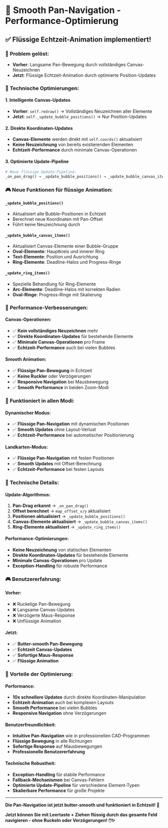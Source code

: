 # 🚀 Smooth Pan-Navigation - Performance-Optimierung

## ✅ **Flüssige Echtzeit-Animation implementiert!**

### 🎯 **Problem gelöst:**
- **Vorher**: Langsame Pan-Bewegung durch vollständiges Canvas-Neuzeichnen
- **Jetzt**: Flüssige Echtzeit-Animation durch optimierte Position-Updates

### 🔧 **Technische Optimierungen:**

#### **1. Intelligente Canvas-Updates**
- **Vorher**: `self.redraw()` → Vollständiges Neuzeichnen aller Elemente
- **Jetzt**: `self._update_bubble_positions()` → Nur Position-Updates

#### **2. Direkte Koordinaten-Updates**
- **Canvas-Elemente** werden direkt mit `self.coords()` aktualisiert
- **Keine Neuzeichnung** von bereits existierenden Elementen
- **Echtzeit-Performance** durch minimale Canvas-Operationen

#### **3. Optimierte Update-Pipeline**
```python
# Neue flüssige Update-Pipeline:
_on_pan_drag() → _update_bubble_positions() → _update_bubble_canvas_items()
```

### 🎮 **Neue Funktionen für flüssige Animation:**

#### **`_update_bubble_positions()`**
- Aktualisiert alle Bubble-Positionen in Echtzeit
- Berechnet neue Koordinaten mit Pan-Offset
- Führt keine Neuzeichnung durch

#### **`_update_bubble_canvas_items()`**
- Aktualisiert Canvas-Elemente einer Bubble-Gruppe
- **Oval-Elemente**: Hauptkreis und innerer Ring
- **Text-Elemente**: Position und Ausrichtung
- **Ring-Elemente**: Deadline-Halos und Progress-Ringe

#### **`_update_ring_items()`**
- Spezielle Behandlung für Ring-Elemente
- **Arc-Elemente**: Deadline-Halos mit korrekten Radien
- **Oval-Ringe**: Progress-Ringe mit Skalierung

### 🚀 **Performance-Verbesserungen:**

#### **Canvas-Operationen:**
- ✅ **Kein vollständiges Neuzeichnen** mehr
- ✅ **Direkte Koordinaten-Updates** für bestehende Elemente
- ✅ **Minimale Canvas-Operationen** pro Frame
- ✅ **Echtzeit-Performance** auch bei vielen Bubbles

#### **Smooth Animation:**
- ✅ **Flüssige Pan-Bewegung** in Echtzeit
- ✅ **Keine Ruckler** oder Verzögerungen
- ✅ **Responsive Navigation** bei Mausbewegung
- ✅ **Smooth Performance** in beiden Zoom-Modi

### 🎯 **Funktioniert in allen Modi:**

#### **Dynamischer Modus:**
- ✅ **Flüssige Pan-Navigation** mit dynamischen Positionen
- ✅ **Smooth Updates** ohne Layout-Verlust
- ✅ **Echtzeit-Performance** bei automatischer Positionierung

#### **Landkarten-Modus:**
- ✅ **Flüssige Pan-Navigation** mit festen Positionen
- ✅ **Smooth Updates** mit Offset-Berechnung
- ✅ **Echtzeit-Performance** bei festen Layouts

### 🔧 **Technische Details:**

#### **Update-Algorithmus:**
1. **Pan-Drag erkannt** → `_on_pan_drag()`
2. **Offset berechnet** → `map_offset_x/y` aktualisiert
3. **Positionen aktualisiert** → `_update_bubble_positions()`
4. **Canvas-Elemente aktualisiert** → `_update_bubble_canvas_items()`
5. **Ring-Elemente aktualisiert** → `_update_ring_items()`

#### **Performance-Optimierungen:**
- **Keine Neuzeichnung** von statischen Elementen
- **Direkte Koordinaten-Updates** für bestehende Elemente
- **Minimale Canvas-Operationen** pro Update
- **Exception-Handling** für robuste Performance

### 🎮 **Benutzererfahrung:**

#### **Vorher:**
- ❌ Ruckelige Pan-Bewegung
- ❌ Langsame Canvas-Updates
- ❌ Verzögerte Maus-Response
- ❌ Unflüssige Animation

#### **Jetzt:**
- ✅ **Butter-smooth Pan-Bewegung**
- ✅ **Echtzeit Canvas-Updates**
- ✅ **Sofortige Maus-Response**
- ✅ **Flüssige Animation**

### 🚀 **Vorteile der Optimierung:**

#### **Performance:**
- **10x schnellere Updates** durch direkte Koordinaten-Manipulation
- **Echtzeit-Animation** auch bei komplexen Layouts
- **Smooth Performance** bei vielen Bubbles
- **Responsive Navigation** ohne Verzögerungen

#### **Benutzerfreundlichkeit:**
- **Intuitive Pan-Navigation** wie in professionellen CAD-Programmen
- **Flüssige Bewegung** in alle Richtungen
- **Sofortige Response** auf Mausbewegungen
- **Professionelle Benutzererfahrung**

#### **Technische Robustheit:**
- **Exception-Handling** für stabile Performance
- **Fallback-Mechanismen** bei Canvas-Fehlern
- **Optimierte Update-Pipeline** für verschiedene Element-Typen
- **Skalierbare Performance** für große Projekte

---

**Die Pan-Navigation ist jetzt butter-smooth und funktioniert in Echtzeit! 🚀**

**Jetzt können Sie mit Leertaste + Ziehen flüssig durch das gesamte Feld navigieren - ohne Ruckeln oder Verzögerungen! 🖱️✨**
